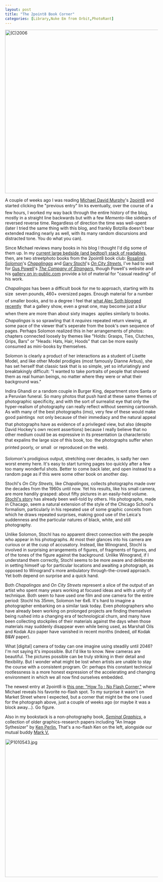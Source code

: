 ```yaml
---
layout: post
title: "The 2point8 Book Corner"
categories: [Library,Nuke Em from Orbit,PhotoRant]
---
```

<img alt="(C)2006" src="http://www.botzilla.com/blog/pix2006/559_5957.jpg" width="807" height="538" border="0" />

A couple of weeks ago I was reading <a href="http://en.wikipedia.org/wiki/Michael_David_Murphy">Michael David Murphy</a>'s <a href="http://2point8.whileseated.org/">2point8</a> and started clicking the "previous entry" lin ks&#151; eventually, over the course of a few hours, I worked my way back through the entire history of the blog, mostly in a straight line backwards but with a few <i>Memento-</i>like sidebars of reversed reverse time. Regardless of direction the time was well-spent (later I tried the same thing with this blog, and frankly Botzilla doesn't bear extended reading nearly as well, with its many random discursions and distracted tone. You do what you can).

Since Michael reviews many books in his blog I thought I'd dig some of them up. In my <a href="http://www.apug.org/forums/showthread.php?p=370380#post370380">current large bedside (and bedtop!) stack of readables,</a> then, are two streetphoto books from the 2point8 book club: <a href="http://www.rosalindsolomon.com/">Rosalind Solomon</a>'s <a href="http://www.artbook.com/3882438770.html"><cite>Chapalingas</cite></a> and <a href="http://en.wikipedia.org/wiki/Gary_Stochl">Gary Stochl</a>'s <a href="http://www.americanplaces.org/CAPgallery/gary/garyindex.html"><cite>On City Streets.</cite></a> I've had to wait for <a href="http://www.guspowell.com/">Gus Powell</a>'s <a href="http://www.guspowell.com/gp_books_strangers.htm"><cite>The Company of Strangers,</cite></a> though Powell's website and his <a href="http://www.in-public.com/GusPowell">gallery on in-public.com</a> provide a lot of material for "casual reading" of his work.

<cite>Chapalingas</cite> has been a difficult book for me to approach, starting with its size &#151; seven pounds, 460+ oversized pages. Enough material for a number of smaller books, and to a degree I feel that <a href="http://alecsoth.com/blog/2006/09/26/bowing-to-the-elders-especially-friedlander/">what Alec Soth blogged recently</a> &#151; that a gallery show, even a great one, may become just a blur when there are more than about sixty images &#151; applies similarly to books. <cite>Chapalingas</cite> is so sprawling that it <i>requires</i> repeated return viewing, at some pace of the viewer that's seperate from the book's own sequence of pages. Perhaps Solomon realized this in her arrangements of photos: chapters connected loosely by themes like "Holds: Grasps, Ties, Clutches, Grips, Bars" or "Heads: Hats, Hair, Hoods" that can be more easily consumed as mini-books by themselves.

Solomon is clearly a product of her interactions as a student of Lisette Model, and like other Model prodigies (most famously Dianne Arbus), she has set herself that classic task that is so simple, yet so infuriatingly and breaktakingly difficult: "I wanted to take portraits of people that showed them as real human beings, no matter where they were or what their background was."

Indira Ghandi or a random couple in Burger King, department store Santa or a Peruvian funeral. So many photos that push hard at these same themes of photographic specificity, and with the sort of surrealist eye that only the hyper-realism of photography can really reflect without seeming cartoonish. As with many of the best photographs (imo), very few of these would make good paintings &#151; not only because of their immediacy and the natural appeal that photographs have as evidence of a privileged view, but also (despite David Hockey's own recent assertions) because I really believe that no other medium could be as expressive in its presentation (a characteristic that expalins the large size of this book, too &#151; the photographs suffer when printed poorly, or small &#151; or reproduced on the web).

Solomon's prodigious output, stretching over decades, is sadly her own worst enemy here. It's easy to start turning pages too quickly after a few too many wonderful shots. Better to come back later, and open instead to a random page as if this were some other book on another day.

Stochl's <cite>On City Streets,</cite> like <cite>Chapalingas,</cite> collects photographs made over the decades from the 1960s until now. Yet his results, like his small camera, are more handily grasped: about fifty pictures in an easily-held volume. <a href="http://en.wikipedia.org/wiki/Gary_Stochl">Stochl's story</a> has already been well-told by others. His photographs, made in Chacago, seem a natural extension of the style of the Chicago School's formalism, particularly in his repeated use of some graphic conceits from which he draws repeated surprises, making good use of the Leica's suddenness and the particular natures of black, white, and still photography. 

Unlike Solomon, Stochl has no apparent direct connection with the people who appear in his photographs. At most their glances into his camera are curious or at the cusp of accusatory. Instead, like Winogrand, Stochl is involved in surprising arrangements of figures, of fragments of figures, and of the tones of the figure against the background. Unlike Winogrand, if I understand them correctly, Stochl seems to be more aware and deliberate in setting himself up for particular locations and awaiting a photograph, as opposed to Winogrand's more ambulatory through-the-crowd approach. Yet both depend on surprise and a quick hand.

Both <cite>Chapalingas</cite> and <cite>On City Streets</cite> represent a slice of the output of an artist who spent many years working at focused ideas and with a unity of technique. Both seem to have used one film and one camera for the entire period: Stochl his 35mm, Solomon her 6x6. It's hard to imagine a photographer embarking on a similar task today. Even photographers who have already been working on prolonged projects are finding themselves being rushed into a changing era of technological churn, and many have been collecting stockpiles of their materials against the days when those materials may suddenly disappear even while being used, as Marshall Oils and Kodak Azo paper have vanished in recent months (indeed, <i>all</i> Kodak B&W paper).

What [digital] camera of today can one imagine using steadily until 2046? I'm not saying it's impossible. But I'd like to know. New cameras are beautiful. The pictures possible can be truly striking in their detail and flexibility. But I wonder what might be lost when artists are unable to stay the course with a consistent program. Or: perhaps this constant technical rootlessness is a more honest expression of the accelerating and changing environment in which we all now find ourselves embedded.

The newest entry at 2point8 is <a href="http://2point8.whileseated.org/?p=84">this one: "How To : No Flash Corner,"</a> where Michael reveals his favorite no-flash spot. To my surprise it wasn't on Market Street where I expected, but a corner that might be the one I used for the photograph above, just a couple of weeks ago (or maybe it was a block away...). Go figure.

Also in my bookstack is a non-photography book, <a href="http://old.siggraph.org/publications/seminal-graphics.shtml"><cite>Seminal Graphics,</cite></a> a collection of older graphics-research papers including "An Image Sythesizer" by <a href="http://en.wikipedia.org/wiki/Ken_Perlin">Ken Perlin.</a> That's a no-flash Ken on the left, alongside our mutual buddy <a href="http://brainwagon.org/">Mark V.</a>

<img alt="P1010543.jpg" src="http://www.botzilla.com/blog/pix2006/P1010543.jpg" width="807" height="454" border="0" />


